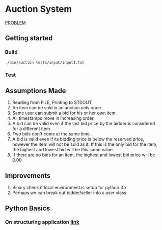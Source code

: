 # Auction System

[PROBLEM](PROBLEM.md)

## Getting started

### Build

`./bin/auction tests/input/input1.txt`

### Test


## Assumptions Made

1. Reading from FILE, Printing to STDOUT
2. An item can be sold in an auction only once. 
3. Same user can submit a bid for his or her own item.
4. All timestamps move in increasing order
5. A bid can be valid even if the last bid price by the bidder is considered for a different item
6. Two bids don't come at the same time.
7. A bid is valid even if its bidding price is below the reserved price, however the item will not be sold as it. If this is the only bid for the item, the highest and lowest bid will be this same value.
8. If there are no bids for an item, the highest and lowest bid price will be 0.00

## Improvements

1. Binary check if local environment is setup for python 3.x
2. Perhaps we can break out bidder/seller into a user class

## Python Basics 

### On structuring application [link](https://www.kennethreitz.org/essays/repository-structure-and-python)